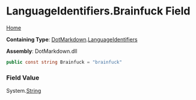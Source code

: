 <a name="_top"></a>

# LanguageIdentifiers\.Brainfuck Field

[Home](../../../README.md#_top)

**Containing Type**: [DotMarkdown](../../README.md#_top)\.[LanguageIdentifiers](../README.md#_top)

**Assembly**: DotMarkdown\.dll

```csharp
public const string Brainfuck = "brainfuck"
```

### Field Value

System\.[String](https://docs.microsoft.com/en-us/dotnet/api/system.string)